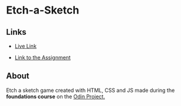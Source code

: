 # Etch-a-Sketch

## Links

- [Live Link](https://alejandroxvii.github.io/etch-a-sketch/)

- [Link to the Assignment](https://www.theodinproject.com/lessons/foundations-etch-a-sketch)

## About
Etch a sketch game created with HTML, CSS and JS made during the **foundations course** on the [Odin Project.](https://www.theodinproject.com/)
